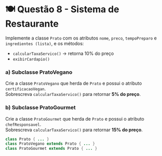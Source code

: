 # 🍽️ Questão 8 - Sistema de Restaurante

Implemente a classe `Prato` com os atributos `nome`, `preco`, `tempoPreparo` e `ingredientes (lista)`, e os métodos:

- `calcularTaxaServico()` → retorna 10% do preço  
- `exibirCardapio()`

### a) Subclasse PratoVegano
Crie a classe `PratoVegano` que herda de `Prato` e possui o atributo `certificacaoVegan`.  
Sobrescreva `calcularTaxaServico()` para retornar **5% do preço**.

### b) Subclasse PratoGourmet
Crie a classe `PratoGourmet` que herda de `Prato` e possui o atributo `chefResponsavel`.  
Sobrescreva `calcularTaxaServico()` para retornar **15% do preço**.

```java
class Prato { ... }
class PratoVegano extends Prato { ... }
class PratoGourmet extends Prato { ... }
